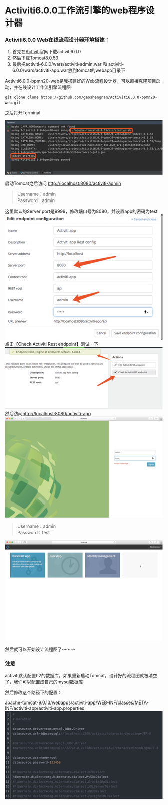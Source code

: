 # Activiti6.0.0工作流引擎的web程序设计器


### Activiti6.0.0 Web在线流程设计器环境搭建：

1. 首先在[Activiti](https://www.activiti.org/)官网下载activiti6.0.0
2. 然后下载[Tomcat8.0.53](http://mirror.bit.edu.cn/apache/tomcat/)
3. 最后把activiti-6.0.0/wars/activiti-admin.war 和 activiti-6.0.0/wars/activiti-app.war放到tomcat的webapp目录下


Activiti6.0.0-bpmn20-web是我搭建好的Web流程设计器，可以直接克隆项目启动，并在线设计工作流引擎流程图
```
git clone clone https://github.com/gaoshengnan/Activiti6.0.0-bpmn20-web.git
```
之后打开Terminal

![terminal](picture/startTomcat.jpg)

启动Tomcat之后访问
[http://localhost:8080/activiti-admin](http://localhost:8080/activiti-admin)

> Username：admin   
  Password：admin
  
这里默认的Server port是9999，修改端口号为8080，并设置app的密码为test
![terminal](picture/updatePortPass.jpg)
点击【Check Activiti Rest endpoint】测试一下
![terminal](picture/check.jpg)
然后访问[http://localhost:8080/activiti-app](http://localhost:8080/activiti-app)
![terminal](picture/loginApp.jpg)

> Username：admin   
  Password：test
  
![terminal](picture/appMain.jpg)
  
然后就可以开始设计流程图了～～～

### 注意
activiti默认配置h2的数据库，如果重新启动Tomcat，设计好的流程图就被清空了，我们可以配置成自己的mysql数据库

然后修改这个路径下的配置：

apache-tomcat-9.0.13/webapps/activiti-app/WEB-INF/classes/META-INF/activiti-app/activiti-app.properties
![terminal](picture/data.jpg)


